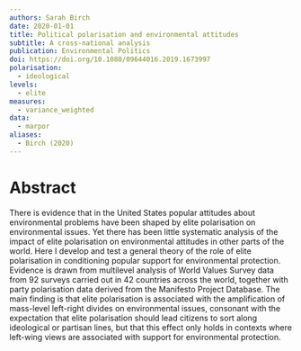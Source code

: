 ```yaml
---
authors: Sarah Birch
date: 2020-01-01
title: Political polarisation and environmental attitudes
subtitle: A cross-national analysis
publication: Environmental Politics
doi: https://doi.org/10.1080/09644016.2019.1673997
polarisation:
  - ideological
levels:
  - elite
measures:
  - variance_weighted
data:
  - marpor
aliases:
  - Birch (2020)
---
```

# Abstract
There is evidence that in the United States popular attitudes about environmental problems have been shaped by elite polarisation on environmental issues. Yet there has been little systematic analysis of the impact of elite polarisation on environmental attitudes in other parts of the world. Here I develop and test a general theory of the role of elite polarisation in conditioning popular support for environmental protection. Evidence is drawn from multilevel analysis of World Values Survey data from 92 surveys carried out in 42 countries across the world, together with party polarisation data derived from the Manifesto Project Database. The main finding is that elite polarisation is associated with the amplification of mass-level left-right divides on environmental issues, consonant with the expectation that elite polarisation should lead citizens to sort along ideological or partisan lines, but that this effect only holds in contexts where left-wing views are associated with support for environmental protection.